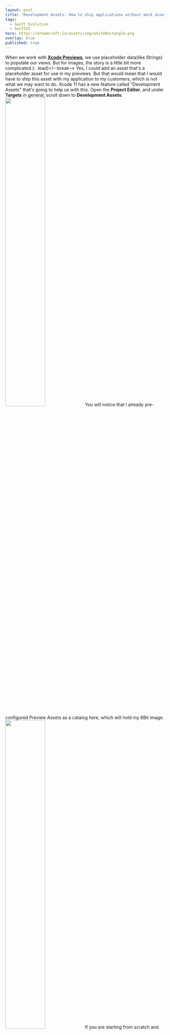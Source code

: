 ```yaml
---
layout: post
title: "Development Assets: How to ship applications without mock assets used for Xcode Previews."
tags:
  - Swift Evolution
  - SwiftUI
hero: https://dreamcraft.io/assets/img/whiteRectangle.png
overlay: blue
published: true
---
```


When we work with  [**Xcode Previews**](https://dreamcraft.io/posts/swiftui-xcode-previews), we use placeholder data(like Strings) to populate our views. But for images, the story is a little bit more complicated.{: .lead}<!–-break-–> Yes, I could add an asset that's a placeholder asset for use in my previews. But that would mean that I would have to ship this asset with my application to my customers, which is not what we may want to do.
Xcode 11 has a new feature called "Development Assets" that's going to help us with this.
Open the **Project Editor**, and under **Targets** in general, scroll down to **Development Assets**.
<img src="https://dreamcraft.io/assets/img/devAssets/devAssets.png" style="width: 50%; height: 50%"/>​
You will notice that I already pre-configured Preview Assets as a catalog here, which will hold my 8Bit image.
<img src="https://dreamcraft.io/assets/img/devAssets/privewAssets.png" style="width: 50%; height: 50%"/>​
If you are starting from scratch and you are using one of our new templates, this will come pre-configured for you. But if you are working on an existing application, you can easily add this here.
